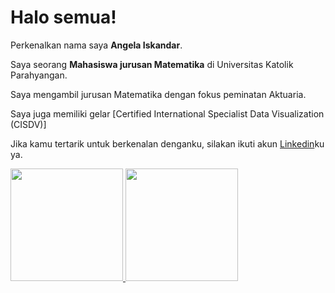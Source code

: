 # Halo semua! 

Perkenalkan nama saya **Angela Iskandar**.

Saya seorang **Mahasiswa jurusan Matematika** di Universitas Katolik Parahyangan.

Saya mengambil jurusan Matematika dengan fokus peminatan Aktuaria.

Saya juga memiliki gelar [Certified International Specialist Data Visualization (CISDV)]

Jika kamu tertarik untuk berkenalan denganku, silakan ikuti akun [Linkedin](https://www.linkedin.com/in/angela-iskandar-ai)ku ya.

<p align="left">
<a href="https://github.com/gilangadhan">
  <img height="180em" src="https://github-readme-stats-eight-theta.vercel.app/api?username=gilangadhan&show_icons=true&theme=algolia&include_all_commits=true&count_private=true"/>
  <img height="180em" src="https://github-readme-stats-eight-theta.vercel.app/api/top-langs/?username=gilangadhan&layout=compact&langs_count=8&theme=algolia"/>
</a>
</p>

<!--
**AngelaIskandar11/AngelaIskandar11** is a ✨ _special_ ✨ repository because its `README.md` (this file) appears on your GitHub profile.

Here are some ideas to get you started:

- 🔭 I’m currently working on ...
- 🌱 I’m currently learning ...
- 👯 I’m looking to collaborate on ...
- 🤔 I’m looking for help with ...
- 💬 Ask me about ...
- 📫 How to reach me: ...
- 😄 Pronouns: ...
- ⚡ Fun fact: ...
-->
